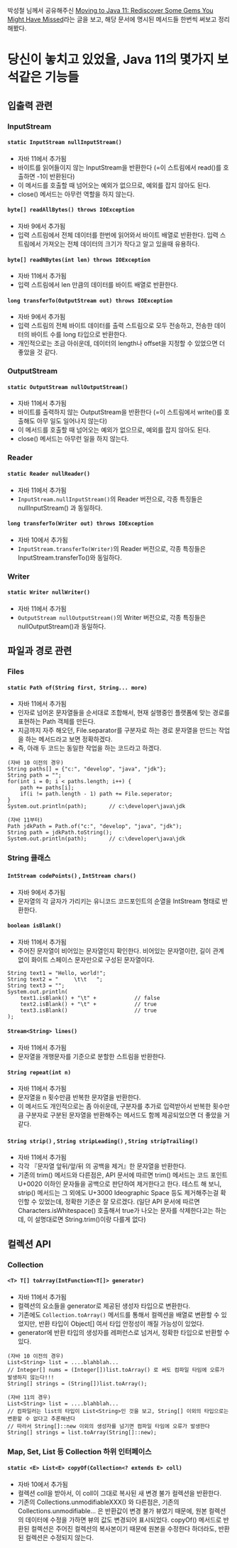박성철 님께서 공유해주신 [Moving to Java 11: Rediscover Some Gems You Might Have Missed](https://dzone.com/articles/moving-to-java-11-rediscover-some-quotcode-gemsquo)라는 글을 보고, 해당 문서에 명시된 메서드들 한번씩 써보고 정리해봤다.

# 당신이 놓치고 있었을, Java 11의 몇가지 보석같은 기능들

## 입출력 관련
### InputStream
#### ```static InputStream nullInputStream()```
* 자바 11에서 추가됨
* 바이트를 읽어들이지 않는 InputStream을 반환한다 (=이 스트림에서 read()를 호출하면 -1이 반환된다)
* 이 메서드를 호출할 때 넘어오는 예외가 없으므로, 예외를 잡지 않아도 된다.
* close() 메서드는 아무런 역할을 하지 않는다.
#### ```byte[] readAllBytes() throws IOException```
* 자바 9에서 추가됨
* 입력 스트림에서 전체 데이터를 한번에 읽어와서 바이트 배열로 반환한다. 입력 스트림에서 가져오는 전체 데이터의 크기가 작다고 알고 있을때 유용하다.
#### ```byte[] readNBytes(int len) throws IOException```
* 자바 11에서 추가됨
* 입력 스트림에서 len 만큼의 데이터를 바이트 배열로 반환한다.
#### ```long transferTo(OutputStream out) throws IOException```
* 자바 9에서 추가됨
* 입력 스트림의 전체 바이트 데이터를 출력 스트림으로 모두 전송하고, 전송한 데이터의 바이트 수를 long 타입으로 반환한다.
* 개인적으로는 조금 아쉬운데, 데이터의 length나 offset을 지정할 수 있었으면 더 좋았을 것 같다.
### OutputStream
#### ```static OutputStream nullOutputStream()```
* 자바 11에서 추가됨
* 바이트를 출력하지 않는 OutputStream을 반환한다 (=이 스트림에서 write()를 호출해도 아무 일도 일어나지 않는다)
* 이 메서드를 호출할 때 넘어오는 예외가 없으므로, 예외를 잡지 않아도 된다.
* close() 메서드는 아무런 일을 하지 않는다.
### Reader
#### ```static Reader nullReader()```
* 자바 11에서 추가됨
* ```InputStream.nullInputStream()```의 Reader 버전으로, 각종 특징들은 nullInputStream() 과 동일하다.
#### ```long transferTo(Writer out) throws IOException```
* 자바 10에서 추가됨
* ```InputStream.transferTo(Writer)```의 Reader 버전으로, 각종 특징들은 InputStream.transferTo()와 동일하다.
### Writer
#### ```static Writer nullWriter()```
* 자바 11에서 추가됨
* ```OutputStream nullOutputStream()```의 Writer 버전으로, 각종 특징들은 nullOutputStream()과 동일하다.

## 파일과 경로 관련
### Files
#### ```static Path of(String first, String... more)```
* 자바 11에서 추가됨
* 인자로 넘어온 문자열들을 순서대로 조합해서, 현재 실행중인 플랫폼에 맞는 경로를 표현하는 Path 객체를 만든다.
* 지금까지 자주 해오던, File.separator를 구분자로 하는 경로 문자열을 만드는 작업을 하는 메서드라고 보면 정확하겠다.
* 즉, 아래 두 코드는 동일한 작업을 하는 코드라고 하겠다.

```
(자바 10 이전의 경우)
String paths[] = {"c:", "develop", "java", "jdk"};
String path = "";
for(int i = 0; i < paths.length; i++) {
    path += paths[i];
    if(i != path.length - 1) path += File.seperator;
}
System.out.println(path);       // c:\developer\java\jdk

(자바 11부터)
Path jdkPath = Path.of("c:", "develop", "java", "jdk");
String path = jdkPath.toString();
System.out.println(path);       // c:\developer\java\jdk
```

### String 클래스
#### ```IntStream codePoints()``` , ```IntStream chars()```
* 자바 9에서 추가됨
* 문자열의 각 글자가 가리키는 유니코드 코드포인트의 순열을 IntStream 형태로 반환한다.
#### ```boolean isBlank()```
* 자바 11에서 추가됨
* 주어진 문자열이 비어있는 문자열인지 확인한다. 비어있는 문자열이란, 길이 관계 없이 화이트 스페이스 문자만으로 구성된 문자열이다.

```
String text1 = "Hello, world!";
String text2 = "     \t\t   ";
String text3 = "";
System.out.println(
    text1.isBlank() + "\t" +            // false
    text2.isBlank() + "\t" +            // true
    text3.isBlank()                     // true
);
```

#### ```Stream<String> lines()```
* 자바 11에서 추가됨
* 문자열을 개행문자를 기준으로 분할한 스트림을 반환한다.
#### ```String repeat(int n)```
* 자바 11에서 추가됨
* 문자열을 n 횟수만큼 반복한 문자열을 반환한다.
* 이 메서드도 개인적으로는 좀 아쉬운데, 구분자를 추가로 입력받아서 반복한 횟수만큼 구분자로 구분된 문자열을 반환해주는 메서드도 함께 제공되었으면 더 좋았을 거 같다.
#### ```String strip()``` , ```String stripLeading()``` , ```String stripTrailing()```
* 자바 11에서 추가됨
* 각각 『문자열 앞뒤/앞/뒤 의 공백을 제거』한 문자열을 반환한다.
* 기존의 trim() 메서드와 다른점은, API 문서에 따르면 trim() 메서드는 코드 포인트 U+0020 이하인 문자들을 공백으로 판단하여 제거한다고 한다. 
테스트 해 보니, strip() 메서드는 그 외에도 U+3000 Ideographic Space 등도 제거해주는걸 확인할 수 있었는데, 정확한 기준은 잘 모르겠다.
(일단 API 문서에 따르면 Characters.isWhitespace() 호출해서 true가 나오는 문자를 삭제한다고는 하는데, 이 설명대로면 String.trim()이랑 다를게 없다)

## 컬렉션 API
### Collection
#### ```<T> T[] toArray(IntFunction<T[]> generator)```
* 자바 11에서 추가됨
* 컬렉션의 요소들을 generator로 제공된 생성자 타입으로 변환한다.
* 기존에도 ```Collection.toArray()``` 메서드를 통해서 컬렉션을 배열로 변환할 수 있었지만, 반환 타입이 Object[] 여서 타입 안정성이 깨질 가능성이 있었다.
* generator에 반환 타입의 생성자를 레퍼런스로 넘겨서, 정확한 타입으로 반환할 수 있다.

```
(자바 10 이전의 경우)
List<String> list = ....blahblah...
// Integer[] nums = (Integer[])list.toArray() 로 써도 컴파일 타임에 오류가 발생하지 않는다!!!
String[] strings = (String[])list.toArray();

(자바 11의 경우)
List<String> list = ....blahblah...
// 컴파일러는 list의 타입이 List<String>인 것을 보고, String[] 이외의 타입으로는 변환할 수 없다고 추론해낸다
// 따라서 String[]::new 이외의 생성자를 넘기면 컴파일 타임에 오류가 발생한다
String[] strings = list.toArray(String[]::new);
```

### Map, Set, List 등 Collection 하위 인터페이스
#### ```static <E> List<E> copyOf(Collection<? extends E> coll)```
* 자바 10에서 추가됨
* 컬렉션 coll을 받아서, 이 coll이 그대로 복사된 새 변경 불가 컬렉션을 반환한다.
* 기존의 Collections.unmodifiableXXX() 와 다른점은, 기존의 Collections.unmodifiable... 은 반환값이 변경 불가 뷰였기 때문에,
원본 컬렉션의 데이터에 수정을 가하면 뷰의 값도 변경되어 표시되었다. copyOf() 메서드로 반환된 컬렉션은 주어진 컬렉션의 복사본이기 때문에
원본을 수정한다 하더라도, 반환된 컬렉션은 수정되지 않는다.

